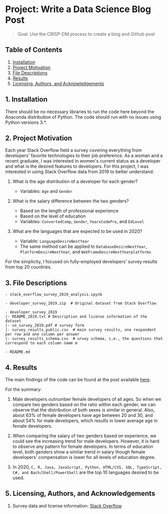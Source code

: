 # Project: Write a Data Science Blog Post
> Goal: Use the CRISP-DM process to create a blog and Github post <br>


## Table of Contents
  1. [Installation](#installation)  
  2. [Project Motivation](#motivation)  
  3. [File Descriptions](#files)  
  4. [Results](#results)  
  5. [Licensing, Authors, and Acknowledgements](#credits) 


<a id='installation'></a>

## 1. Installation
There should be no necessary libraries to run the code here beyond the Anaconda distribution of Python. The code should run with no issues using Python versions 3.*.


<a id='motivation'></a>

## 2. Project Motivation
Each year Stack Overflow field a survey covering everything from developers' favorite technologies to their job preference. As a woman and a recent graduate, I was interested in women's current status as a developer and what is the desired features to developers. For this project, I was interested in using Stack Overflow data from 2019 to better understand:

  1. What is the age distribution of a developer for each gender?
     * Variables: `Age` and `Gender`

  2. What is the salary difference between the two genders?
     * Based on the length of professional experience
     * Based on the level of education
     * Variables: `ConvertedComp`, `Gender`, `YearsCodePro`, and `EdLevel` 
  
  3. What are the languages that are expected to be used in 2020?
     * Variable: `LanguageDesireNextYear`
     * The same method can be applied to `DatabaseDesireNextYear`, `PlatformDesireNextYear`, and `WebFrameDesireNextYearplatforms`

For the simplicity, I focused on fully-employed developers' survey results from top 20 countries. 


<a id='files'></a>

## 3. File Descriptions
  ```
  - stack_overflow_survey_2019_analysis.ipynb

  - developer_survey_2019.zip  # Original dataset from Stack Overflow
  
  - developer_survey_2019
  |- README_2019.txt # Description and license information of the dataset
  |- so_survey_2019.pdf # survey form
  |- survey_results_public.csv  # main survey results, one respondent per row and one column per answer
  |- survey_results_schema.csv  # urvey schema, i.e., the questions that correspond to each column name m

  - README.md
  ```


<a id='results'></a>

## 4. Results
The main findings of the code can be found at the post available [here]().

For the summary: 
  1. Male developers outnumber female developers of all ages. So when we compare two genders based on the ratio within each gender, we can observe that the distribution of both sexes is similar in general. Also, about 63% of female developers have age between 20 and 30, and about 54% for male developers, which results in lower average age in female developers.

  2. When comparing the salary of two genders based on experience, we could see the increasing trend for male developers. However, it is hard to observe any pattern for female developers. In terms of education level, both genders show a similar trend in salary though female developers' compensation is lower for all levels of education degree.

  3. In 2020, `C, R, Java, JavaScript, Python, HTML/CSS, SQL, TypeScript, C#, and Bach/Shell/PowerShell` are the top 10 languages desired to be used.


<a id='credits'></a>

## 5. Licensing, Authors, and Acknowledgements
  1. Survey data and license information: [Stack Overflow](https://insights.stackoverflow.com/survey/)

